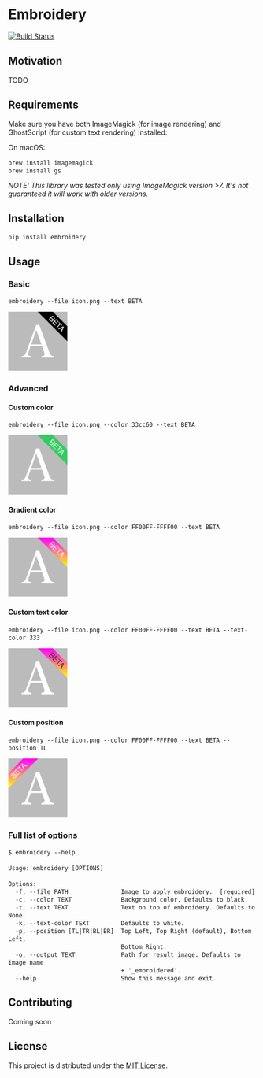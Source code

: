 # Embroidery

[![Build Status](https://travis-ci.com/barbosa/embroidery.svg?branch=master)](https://travis-ci.com/barbosa/embroidery)

## Motivation

TODO

## Requirements

Make sure you have both ImageMagick (for image rendering) and GhostScript (for custom text rendering) installed:

On macOS:

```
brew install imagemagick
brew install gs
```

_NOTE: This library was tested only using ImageMagick version >7. It's not guaranteed it will work with older versions._

## Installation

```
pip install embroidery
```

## Usage

### Basic

```
embroidery --file icon.png --text BETA
```

<img src="https://raw.githubusercontent.com/barbosa/embroidery/master/docs/icon_1.png" width="120" height="120" />

### Advanced

#### Custom color

```
embroidery --file icon.png --color 33cc60 --text BETA
```

<img src="https://raw.githubusercontent.com/barbosa/embroidery/master/docs/icon_2.png" width="120" height="120" />

#### Gradient color

```
embroidery --file icon.png --color FF00FF-FFFF00 --text BETA
```

<img src="https://raw.githubusercontent.com/barbosa/embroidery/master/docs/icon_3.png" width="120" height="120" />

#### Custom text color

```
embroidery --file icon.png --color FF00FF-FFFF00 --text BETA --text-color 333
```

<img src="https://raw.githubusercontent.com/barbosa/embroidery/master/docs/icon_4.png" width="120" height="120" />

#### Custom position

```
embroidery --file icon.png --color FF00FF-FFFF00 --text BETA --position TL
```

<img src="https://raw.githubusercontent.com/barbosa/embroidery/master/docs/icon_5.png" width="120" height="120" />

### Full list of options

```
$ embroidery --help

Usage: embroidery [OPTIONS]

Options:
  -f, --file PATH               Image to apply embroidery.  [required]
  -c, --color TEXT              Background color. Defaults to black.
  -t, --text TEXT               Text on top of embroidery. Defaults to None.
  -k, --text-color TEXT         Defaults to white.
  -p, --position [TL|TR|BL|BR]  Top Left, Top Right (default), Bottom Left,
                                Bottom Right.
  -o, --output TEXT             Path for result image. Defaults to image name
                                + '_embroidered'.
  --help                        Show this message and exit.
```

## Contributing

Coming soon

## License

This project is distributed under the [MIT License](https://github.com/barbosa/embroidery/blob/master/LICENSE).
